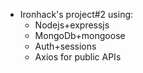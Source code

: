 - Ironhack's project#2 using:
  - Nodejs+expressjs
  - MongoDb+mongoose
  - Auth+sessions
  - Axios for public APIs